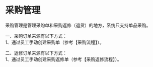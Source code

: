 # 采购管理

采购管理是管理采购单和采购返修（退货）的地方，系统只支持单品采购。

一、采购订单来源有以下方式：  
1、通过员工手动创建采购单（参考【采购流程】）。

二、返修订单来源有以下方式：  
1、通过员工手动创建采购返修单（参考【采购返修流程】）。

